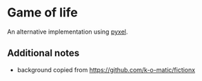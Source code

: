 # Game of life

An alternative implementation using [pyxel](https://github.com/kitao/pyxel).

## Additional notes

- background copied from https://github.com/k-o-matic/fictionx 

